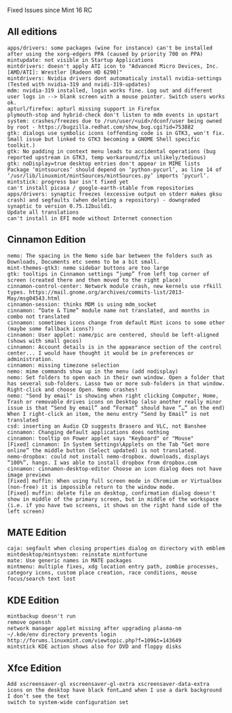 Fixed Issues since Mint 16 RC

All editions
------------
	apps/drivers: some packages (wine for instance) can't be installed after using the xorg-edgers PPA (caused by priority 700 on PPA)	
	mintupdate: not visible in Startup Applications	
	mintdrivers: doesn't apply ATI icon to "Advanced Micro Devices, Inc. [AMD/ATI]: Wrestler [Radeon HD 6290]"	
	mintdrivers: Nvidia drivers dont automaticaly install nvidia-settings (Tested with nvidia-319 and nvidi-319-updates)
	mdm: nvidia-319 installed, login works fine. Log out and different user logs in --> blank screen with a mouse pointer. Switch users works ok.
	apturl/firefox: apturl missing support in Firefox	
	plymouth-stop and hybrid-check don't listen to mdm events in upstart
	system: crashes/freezes	due to /run/user/<uid>/dconf/user being owned by root - https://bugzilla.redhat.com/show_bug.cgi?id=753882	
	gtk: dialogs use symbolic icons (offending code is in GTK3, won't fix. Small issue but linked to GTK3 becoming a GNOME Shell specific toolkit.)
	gtk: No padding in context menu leads to accidental operations (bug reported upstream in GTK3, temp workaround/fix unlikely/tedious)
	gtk: noDisplay=true desktop entries don't appear in MIME lists
	Package ‘mintsources’ should depend on ‘python-pycurl’, as line 14 of ‘/usr/lib/linuxmint/mintSources/mintSources.py’ imports ‘pycurl’.	
	mintstick: progress bar isn't fixed yet
	can't install picasa / google-earth-stable from repositories
	apps/drivers: synaptic freezes (excessive output on stderr makes gksu crash) and segfaults (when deleting a repository) - downgraded synaptic to version 0.75.12build1.
	Update all translations
	can't install in EFI mode without Internet connection

Cinnamon Edition
----------------
	nemo: The spacing in the Nemo side bar between the folders such as Downloads, Documents etc seems to be a bit small.	
	mint-themes-gtk3: nemo sidebar buttons are too large
	gtk: tooltips in Cinnamon settings “jump” from left top corner of screen (created there and then moved to the right place)	
	cinnamon-control-center: Network module crash, new kernels use rfkill types. https://mail.gnome.org/archives/commits-list/2013-May/msg04543.html
	cinnamon-session: thinks MDM is using mdm_socket	
	cinnamon: “Date & Time” module name not translated, and months in combo not translated
	cinnamon: sometimes icons change from default Mint icons to some other (maybe some fallback icons?)	
	cinnamon: User applet: name/pic are centered, should be left-aligned (shows with small gecos)
	cinnamon: Account details is in the appearance section of the control center... I would have thought it would be in preferences or administration.		
	cinnamon: missing timezone selection
	nemo: mime commands show up in the menu (add nodisplay)
	nemo: Set folders to open each in their own window. Open a folder that has several sub-folders. Lasso two or more sub-folders in that window.  Right-click and choose Open. Nemo crashes!
	nemo: "Send by email" is showing when right clicking Computer, Home, Trash or removable drives icons on Desktop (also another really minor issue is that “Send by email” and “Format” should have “…” on the end)
	When I right-click an item, the menu entry “Send by Email” is not translated
	csd: inserting an Audio CD suggests Brasero and VLC, not Banshee
	cinnamon: Changing default applications does nothing
	cinnamon: tooltip on Power applet says "Keyboard" or "Mouse"
	[Fixed] cinnamon: In System Settings\Applets on the Tab “Get more online” the middle button (Select updated) is not translated.
	nemo-dropbox: could not install nemo-dropbox. downloads, displays “100%”, hangs. I was able to install dropbox from dropbox.com
	cinnamon: cinnamon-desktop-editor Choose an icon dialog does not have image previews    
	[Fixed] muffin: When using full screen mode in Chromium or Virtualbox (non-free) it is impossible return to the window mode.
	[Fixed] muffin: delete file on desktop, confirmation dialog doesn't show in middle of the primary screen, but in middle of the workspace (i.e. if you have two screens, it shows on the right hand side of the left screen)
	
MATE Edition
------------
	caja: segfault when closing properties dialog on directory with emblem
	mintdesktop/mintsystem: reinstate mintfortune
	mate: Use generic names in MATE packages	
	mintmenu: multiple fixes, xdg location entry path, zombie processes, category icons, custom place creation, race conditions, mouse focus/search text lost	

KDE Edition
-----------
	mintbackup doesn't run
	remove openssh
	network manager applet missing after upgrading plasma-nm
	~/.kde/env directory prevents login http://forums.linuxmint.com/viewtopic.php?f=109&t=143649
	mintstick KDE action shows also for DVD and floppy disks			

Xfce Edition
------------
	Add xscreensaver-gl xscreensaver-gl-extra xscreensaver-data-extra
	icons on the desktop have black font…and when I use a dark background I don’t see the text
    switch to system-wide configuration set 